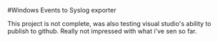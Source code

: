 ﻿#Windows Events to Syslog exporter

This project is not complete, was also testing visual studio's ability to publish to github. Really
not impressed with what i've sen so far.
